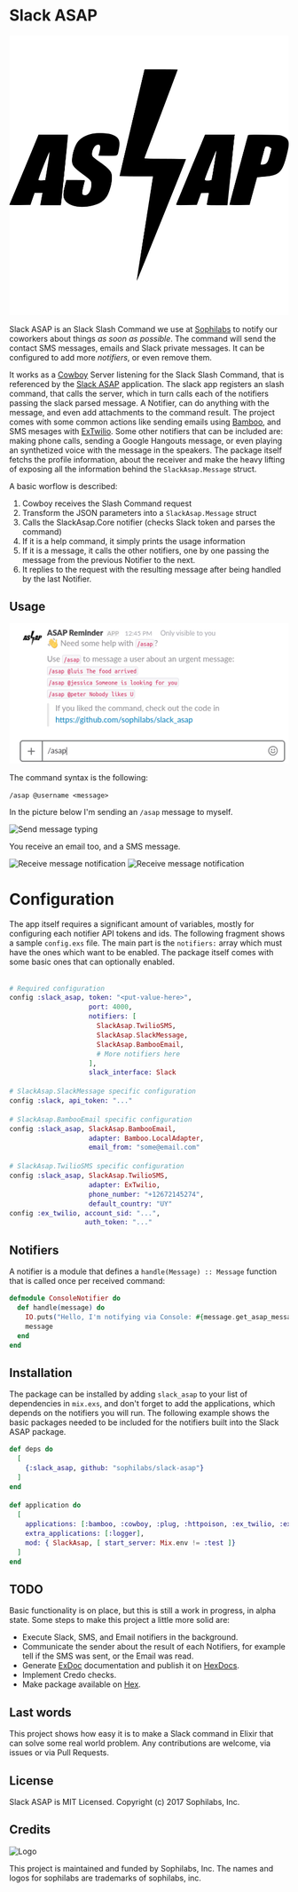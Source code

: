 # Slack ASAP

![Logo](docs/asap.png)

Slack ASAP is an Slack Slash Command we use at [Sophilabs](https://sophilabs.co) to notify our coworkers about things *as soon as possible*. The command will send the contact SMS messages, emails and Slack private messages. It can be configured to add more *notifiers*, or even remove them.

It works as a [Cowboy](https://github.com/ninenines/cowboy) Server listening for the Slack Slash Command, that is referenced by the [Slack ASAP](https://sophilabs.slack.com/apps/A6QJPCSR2-asap-reminder) application. The slack app registers an slash command, that calls the server, which in turn calls each of the notifiers passing the slack parsed message. A Notifier, can do anything with the message, and even add attachments to the command result. The project comes with some common actions like sending emails using [Bamboo](https://github.com/thoughtbot/bamboo), and SMS mesages with [ExTwilio](https://github.com/danielberkompas/ex_twilio). Some other notifiers that can be included are: making phone calls, sending a Google Hangouts message, or even playing an synthetized voice with the message in the speakers. The package itself fetchs the profile information, about the receiver and make the heavy lifting of exposing all the information behind the `SlackAsap.Message` struct.

A basic worflow is described:
1. Cowboy receives the Slash Command request
2. Transform the JSON parameters into a `SlackAsap.Message` struct
3. Calls the SlackAsap.Core notifier (checks Slack token and parses the command)
4. If it is a help command, it simply prints the usage information
5. If it is a message, it calls the other notifiers, one by one passing the message from the previous Notifier to the next.
6. It replies to the request with the resulting message after being handled by the last Notifier.

## Usage

![Sample usage](docs/usage.png)

The command syntax is the following:

```/asap @username <message>```

In the picture below I'm sending an `/asap` message to myself.

![Send message typing](docs/send.gif)

You receive an email too, and a SMS message.

![Receive message notification](docs/email.gif)
![Receive message notification](docs/sms.png)

# Configuration

The app itself requires a significant amount of variables, mostly for configuring each notifier API tokens and ids. The following fragment shows a sample `config.exs` file. The main part is the `notifiers:` array which must have the ones which want to be enabled. The package itself comes with some basic ones that can optionally enabled.

```elixir

# Required configuration
config :slack_asap, token: "<put-value-here>",
                    port: 4000,
                    notifiers: [
                      SlackAsap.TwilioSMS,
                      SlackAsap.SlackMessage,
                      SlackAsap.BambooEmail,
                      # More notifiers here
                    ],
                    slack_interface: Slack

# SlackAsap.SlackMessage specific configuration
config :slack, api_token: "..."

# SlackAsap.BambooEmail specific configuration
config :slack_asap, SlackAsap.BambooEmail,
                    adapter: Bamboo.LocalAdapter,
                    email_from: "some@email.com"

# SlackAsap.TwilioSMS specific configuration
config :slack_asap, SlackAsap.TwilioSMS,
                    adapter: ExTwilio,
                    phone_number: "+12672145274",
                    default_country: "UY"
config :ex_twilio, account_sid: "...",
                   auth_token: "..."
```

## Notifiers

A notifier is a module that defines a `handle(Message) :: Message` function that is called once per received command:

```elixir
defmodule ConsoleNotifier do
  def handle(message) do
    IO.puts("Hello, I'm notifying via Console: #{message.get_asap_message()}")
    message
  end
end
```


## Installation

The package can be installed by adding `slack_asap` to your list of dependencies in `mix.exs`, and don't forget to add the applications, which depends on the notifiers you will run. The following example shows the basic packages needed to be included for the notifiers built into the Slack ASAP package.

```elixir
def deps do
  [
    {:slack_asap, github: "sophilabs/slack-asap"}
  ]
end

def application do
  [
    applications: [:bamboo, :cowboy, :plug, :httpoison, :ex_twilio, :ex_phone_number],
    extra_applications: [:logger],
    mod: { SlackAsap, [ start_server: Mix.env != :test ]}
  ]
end
```

## TODO

Basic functionality is on place, but this is still a work in progress, in alpha state. Some steps to make this project a little more solid are:

* Execute Slack, SMS, and Email notifiers in the background.
* Communicate the sender about the result of each Notifiers, for example tell if the SMS was sent, or the Email was read.
* Generate [ExDoc](https://github.com/elixir-lang/ex_doc) documentation
and publish it on [HexDocs](https://hexdocs.pm).
* Implement Credo checks.
* Make package available on [Hex](https://hex.pm/docs/publish).


## Last words

This project shows how easy it is to make a Slack command in Elixir that can solve some real world problem. Any contributions are welcome, via issues or via Pull Requests.

## License

Slack ASAP is MIT Licensed. Copyright (c) 2017 Sophilabs, Inc.


## Credits

![Logo](https://s3.amazonaws.com/sophilabs-assets/logo/logo_300x66.gif)

This project is maintained and funded by Sophilabs, Inc. The names and logos for sophilabs are trademarks of sophilabs, inc.
